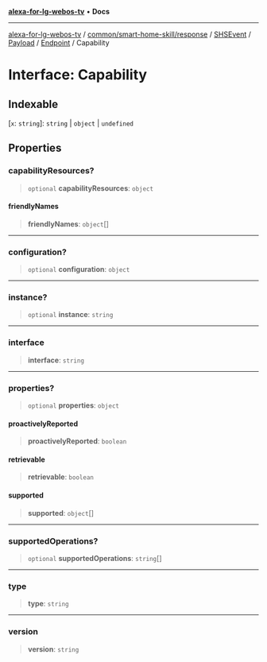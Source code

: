 [**alexa-for-lg-webos-tv**](../../../../../../../../../../README.md) • **Docs**

***

[alexa-for-lg-webos-tv](../../../../../../../../../../modules.md) / [common/smart-home-skill/response](../../../../../../../README.md) / [SHSEvent](../../../../../README.md) / [Payload](../../../README.md) / [Endpoint](../README.md) / Capability

# Interface: Capability

## Indexable

 \[`x`: `string`\]: `string` \| `object` \| `undefined`

## Properties

### capabilityResources?

> `optional` **capabilityResources**: `object`

#### friendlyNames

> **friendlyNames**: `object`[]

***

### configuration?

> `optional` **configuration**: `object`

***

### instance?

> `optional` **instance**: `string`

***

### interface

> **interface**: `string`

***

### properties?

> `optional` **properties**: `object`

#### proactivelyReported

> **proactivelyReported**: `boolean`

#### retrievable

> **retrievable**: `boolean`

#### supported

> **supported**: `object`[]

***

### supportedOperations?

> `optional` **supportedOperations**: `string`[]

***

### type

> **type**: `string`

***

### version

> **version**: `string`
